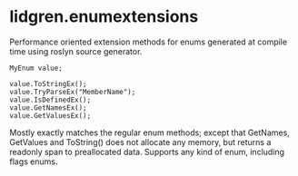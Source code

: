 # lidgren.enumextensions
Performance oriented extension methods for enums generated at compile time using roslyn source generator.

```
MyEnum value;

value.ToStringEx();
value.TryParseEx("MemberName");
value.IsDefinedEx();
value.GetNamesEx();
value.GetValuesEx();
```

Mostly exactly matches the regular enum methods; except that GetNames, GetValues and ToString() does not allocate any memory, but returns a readonly span to preallocated data.
Supports any kind of enum, including flags enums.

